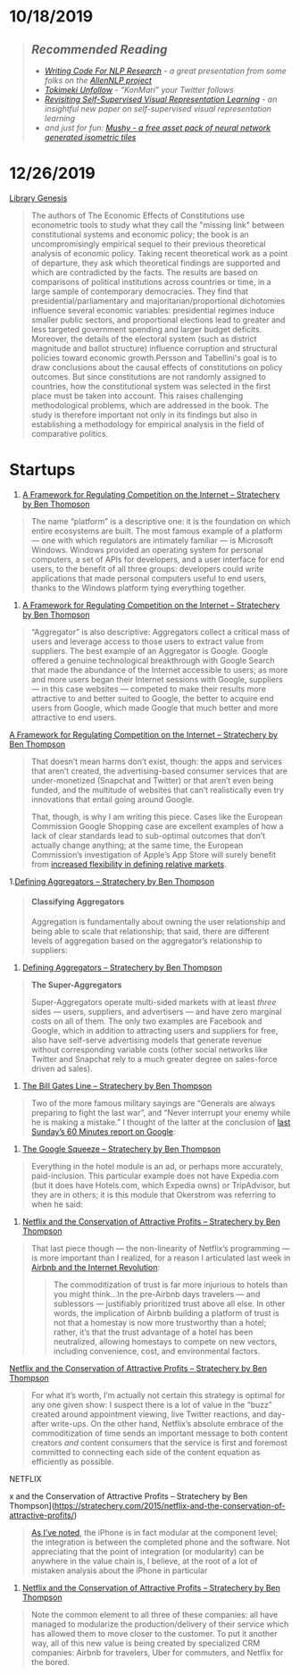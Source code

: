 # 10/18/2019

[](https://blog.fastforwardlabs.com/newsletters/2019-02-06-client.html)

> ## _Recommended Reading_
> 
> -   [_Writing Code For NLP Research_](https://docs.google.com/presentation/d/17NoJY2SnC2UMbVegaRCWA7Oca7UCZ3vHnMqBV4SUayc/edit) _\- a great presentation from some folks on the_ [_AllenNLP project_](https://allennlp.org/)
> -   [_Tokimeki Unfollow_](https://tokimeki-unfollow.glitch.me/) _\- “KonMari” your Twitter follows_
> -   [_Revisiting Self-Supervised Visual Representation Learning_](https://arxiv.org/abs/1901.09005) _\- an insightful new paper on self-supervised visual representation learning_
> -   _and just for fun:_ [_Mushy - a free asset pack of neural network generated isometric tiles_](https://everestpipkin.itch.io/mushy)





# 12/26/2019

[Library Genesis](http://93.174.95.29/_ads/E282DC3FA8BCBC126B20FD27223C2A37)

> The authors of The Economic Effects of Constitutions use econometric tools to study what they call the "missing link" between constitutional systems and economic policy; the book is an uncompromisingly empirical sequel to their previous theoretical analysis of economic policy. Taking recent theoretical work as a point of departure, they ask which theoretical findings are supported and which are contradicted by the facts. The results are based on comparisons of political institutions across countries or time, in a large sample of contemporary democracies. They find that presidential/parliamentary and majoritarian/proportional dichotomies influence several economic variables: presidential regimes induce smaller public sectors, and proportional elections lead to greater and less targeted government spending and larger budget deficits. Moreover, the details of the electoral system (such as district magnitude and ballot structure) influence corruption and structural policies toward economic growth.Persson and Tabellini's goal is to draw conclusions about the causal effects of constitutions on policy outcomes. But since constitutions are not randomly assigned to countries, how the constitutional system was selected in the first place must be taken into account. This raises challenging methodological problems, which are addressed in the book. The study is therefore important not only in its findings but also in establishing a methodology for empirical analysis in the field of comparative politics.








# Startups

1. [A Framework for Regulating Competition on the Internet – Stratechery by Ben Thompson](https://stratechery.com/2019/a-framework-for-regulating-competition-on-the-internet/)

> The name “platform” is a descriptive one: it is the foundation on which entire ecosystems are built. The most famous example of a platform — one with which regulators are intimately familiar — is Microsoft Windows. Windows provided an operating system for personal computers, a set of APIs for developers, and a user interface for end users, to the benefit of all three groups: developers could write applications that made personal computers useful to end users, thanks to the Windows platform tying everything together.


1. [A Framework for Regulating Competition on the Internet – Stratechery by Ben Thompson](https://stratechery.com/2019/a-framework-for-regulating-competition-on-the-internet/)

> “Aggregator” is also descriptive: Aggregators collect a critical mass of users and leverage access to those users to extract value from suppliers. The best example of an Aggregator is Google. Google offered a genuine technological breakthrough with Google Search that made the abundance of the Internet accessible to users; as more and more users began their Internet sessions with Google, suppliers — in this case websites — competed to make their results more attractive to and better suited to Google, the better to acquire end users from Google, which made Google that much better and more attractive to end users.



[A Framework for Regulating Competition on the Internet – Stratechery by Ben Thompson](https://stratechery.com/2019/a-framework-for-regulating-competition-on-the-internet/)

> That doesn’t mean harms don’t exist, though: the apps and services that aren’t created, the advertising-based consumer services that are under-monetized (Snapchat and Twitter) or that aren’t even being funded, and the multitude of websites that can’t realistically even try innovations that entail going around Google.
> 
> That, though, is why I am writing this piece. Cases like the European Commission Google Shopping case are excellent examples of how a lack of clear standards lead to sub-optimal outcomes that don’t actually change anything; at the same time, the European Commission’s investigation of Apple’s App Store will surely benefit from [increased flexibility in defining relative markets](https://stratechery.com/2019/tech-and-antitrust/).


1.[Defining Aggregators – Stratechery by Ben Thompson](https://stratechery.com/2017/defining-aggregators/)

> #### Classifying Aggregators
> 
> Aggregation is fundamentally about owning the user relationship and being able to scale that relationship; that said, there are different levels of aggregation based on the aggregator’s relationship to suppliers:



1. [Defining Aggregators – Stratechery by Ben Thompson](https://stratechery.com/2017/defining-aggregators/)

> **The Super-Aggregators**
> 
> Super-Aggregators operate multi-sided markets with at least _three_ sides — users, suppliers, and advertisers — and have zero marginal costs on all of them. The only two examples are Facebook and Google, which in addition to attracting users and suppliers for free, also have self-serve advertising models that generate revenue without corresponding variable costs (other social networks like Twitter and Snapchat rely to a much greater degree on sales-force driven ad sales).


1. [The Bill Gates Line – Stratechery by Ben Thompson](https://stratechery.com/2018/the-bill-gates-line/)

> Two of the more famous military sayings are “Generals are always preparing to fight the last war”, and “Never interrupt your enemy while he is making a mistake.” I thought of the latter at the conclusion of [last Sunday’s 60 Minutes report on Google](https://www.cbsnews.com/news/how-did-google-get-so-big/):


1. [The Google Squeeze – Stratechery by Ben Thompson](https://stratechery.com/2019/the-google-squeeze/)

> Everything in the hotel module is an ad, or perhaps more accurately, paid-inclusion. This particular example does not have Expedia.com (but it does have Hotels.com, which Expedia owns) or TripAdvisor, but they are in others; it is this module that Okerstrom was referring to when he said:


1. [Netflix and the Conservation of Attractive Profits – Stratechery by Ben Thompson](https://stratechery.com/2015/netflix-and-the-conservation-of-attractive-profits/)

> That last piece though — the non-linearity of Netflix’s programming — is more important than I realized, for a reason I articulated last week in [Airbnb and the Internet Revolution](https://stratechery.com/2015/airbnb-and-the-internet-revolution/):
> 
> > The commoditization of trust is far more injurious to hotels than you might think…In the pre-Airbnb days travelers — and sublessors — justifiably prioritized trust above all else. In other words, the implication of Airbnb building a platform of trust is not that a homestay is now more trustworthy than a hotel; rather, it’s that the trust advantage of a hotel has been neutralized, allowing homestays to compete on new vectors, including convenience, cost, and environmental factors.




[Netflix and the Conservation of Attractive Profits – Stratechery by Ben Thompson](https://stratechery.com/2015/netflix-and-the-conservation-of-attractive-profits/)

> For what it’s worth, I’m actually not certain this strategy is optimal for any one given show: I suspect there is a lot of value in the “buzz” created around appointment viewing, live Twitter reactions, and day-after write-ups. On the other hand, Netflix’s absolute embrace of the commoditization of time sends an important message to both content creators _and_ content consumers that the service is first and foremost committed to connecting each side of the content equation as efficiently as possible.



NETFLIX

x and the Conservation of Attractive Profits – Stratechery by Ben Thompson](https://stratechery.com/2015/netflix-and-the-conservation-of-attractive-profits/)

> [As I’ve noted](https://stratechery.com/2015/apples-new-market/), the iPhone is in fact modular at the component level; the integration is between the completed phone and the software. Not appreciating that the point of integration (or modularity) can be anywhere in the value chain is, I believe, at the root of a lot of mistaken analysis about the iPhone in particular




1. [Netflix and the Conservation of Attractive Profits – Stratechery by Ben Thompson](https://stratechery.com/2015/netflix-and-the-conservation-of-attractive-profits/)

> Note the common element to all three of these companies: all have managed to modularize the production/delivery of their service which has allowed them to move closer to the customer. To put it another way, all of this new value is being created by specialized CRM companies: Airbnb for travelers, Uber for commuters, and Netflix for the bored.



